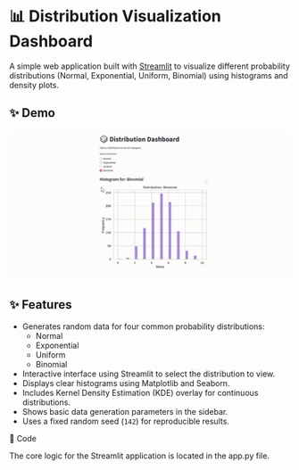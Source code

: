       
# 📊 Distribution Visualization Dashboard

A simple web application built with [Streamlit](https://streamlit.io/) to visualize different probability distributions (Normal, Exponential, Uniform, Binomial) using histograms and density plots.

## ✨ Demo

![Distributions charts](https://github.com/orangegreen212/Distributions/blob/main/8%20day.gif?raw=true)

## ✨ Features

*   Generates random data for four common probability distributions:
    *   Normal
    *   Exponential
    *   Uniform
    *   Binomial
*   Interactive interface using Streamlit to select the distribution to view.
*   Displays clear histograms using Matplotlib and Seaborn.
*   Includes Kernel Density Estimation (KDE) overlay for continuous distributions.
*   Shows basic data generation parameters in the sidebar.
*   Uses a fixed random seed (`142`) for reproducible results.

🐍 Code

The core logic for the Streamlit application is located in the app.py file.
